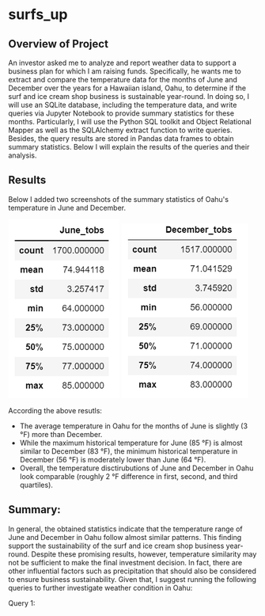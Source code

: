 # surfs_up

## Overview of Project

An investor asked me to analyze and report weather data to support a business plan for which I am raising funds. Specifically, he wants me to extract and compare the temperature data for the months of June and December over the years for a Hawaiian island, Oahu, to determine if the surf and ice cream shop business is sustainable year-round. In doing so, I will use an SQLite database, including the temperature data, and write queries via Jupyter Notebook to provide summary statistics for these months. Particularly, I will use the Python SQL toolkit and Object Relational Mapper as well as the SQLAlchemy extract function to write queries. Besides, the query results are stored in Pandas data frames to obtain summary statistics. Below I will explain the results of the queries and their analysis.

## Results

Below I added two screenshots of the summary statistics of Oahu's temperature in June and December.

![This is an image](/June.png)  ![This is an image](/December.png) 

According the above resutls:

- The average temperature in Oahu for the months of June is slightly (3 °F) more than December.
- While the maximum historical temperature for June (85 °F) is almost similar to December (83 °F), the minimum historical temperature in December (56 °F) is moderately lower than June (64 °F).
- Overall, the temperature disctirubutions of June and December in Oahu look comparable (roughly 2 °F difference in first, second, and third quartiles).

## Summary: 

In general, the obtained statistics indicate that the temperature range of June and December in Oahu follow almost similar patterns. This finding support the sustainability of the surf and ice cream shop business year-round. Despite these promising results, however, temperature similarity may not be sufficient to make the final investment decision. In fact, there are other influential factors such as precipitation that should also be considered to ensure business sustainability. Given that, I suggest running the following queries to further investigate weather condition in Oahu:

Query 1:



